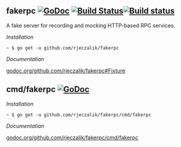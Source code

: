 ## fakerpc [![GoDoc](https://godoc.org/github.com/rjeczalik/fakerpc?status.png)](https://godoc.org/github.com/rjeczalik/fakerpc) [![Build Status](https://travis-ci.org/rjeczalik/fakerpc.png?branch=master)](https://travis-ci.org/rjeczalik/fakerpc)[![Build status](https://ci.appveyor.com/api/projects/status/6dyoge7bpoop27ub)](https://ci.appveyor.com/project/rjeczalik/fakerpc)

A fake server for recording and mocking HTTP-based RPC services.

*Installation*

```
~ $ go get -u github.com/rjeczalik/fakerpc
```

*Documentation*

[godoc.org/github.com/rjeczalik/fakerpc#Fixture](https://godoc.org/github.com/rjeczalik/fakerpc#Fixture)

## cmd/fakerpc [![GoDoc](https://godoc.org/github.com/rjeczalik/fakerpc/cmd/fakerpc?status.png)](https://godoc.org/github.com/rjeczalik/fakerpc/cmd/fakerpc)

*Installation*

```
~ $ go get -u github.com/rjeczalik/fakerpc/cmd/fakerpc
```

*Documentation*

[godoc.org/github.com/rjeczalik/fakerpc/cmd/fakerpc](http://godoc.org/github.com/rjeczalik/fakerpc/cmd/fakerpc)

